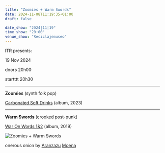 ```yaml
---
title: "Zoomies + Warm Swords"
date: 2024-11-08T11:19:35+01:00
draft: false

date_show: "2024|11|19"
time_show: "20:00"
venue_show: "Reciclajemuseo"
---
```


ITR presents:

19 Nov 2024

doors 20h00

startttt 20h30

---

**Zoomies** (synth folk pop)

[Carbonated Soft Drinks](https://ubac.bandcamp.com/album/carbonated-soft-drinks) (album, 2023)

---

**Warm Swords** (crooked post-punk)

[War On Words 1&2](https://ubac.bandcamp.com/album/war-on-words-1-2) (album, 2019)

![Zoomies + Warm Swords](../../posters/2024-11-19.jpg)

onerous onion by [Aranzazu](https://aranzazumoena.com/) [Moena](https://www.instagram.com/aranzazumoena)
